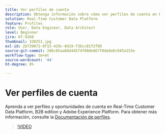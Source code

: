 ```yaml
---
title: Ver perfiles de cuenta
description: Obtenga información sobre cómo ver perfiles de cuenta en Real-Time CDP B2B edition.
solution: Real-Time Customer Data Platform
feature: Profiles
role: User, Data Engineer, Data Architect
level: Beginner
jira: KT-9260
thumbnail: 338251.jpg
exl-id: 2b739872-0f15-429c-8d19-f3bcc81f2f89
source-git-commit: 286c85aa88d44574f00ded67f0de8e0c945a153e
workflow-type: tm+mt
source-wordcount: '44'
ht-degree: 0%

---
```


# Ver perfiles de cuenta

Aprenda a ver perfiles y oportunidades de cuenta en Real-Time Customer Data Platform, B2B edition y Adobe Experience Platform. Para obtener más información, consulte la [Documentación de perfiles](https://experienceleague.adobe.com/docs/experience-platform/rtcdp/profile/profile-browse.html).

>[!VIDEO](https://video.tv.adobe.com/v/338251?learn=on&enablevpops)

